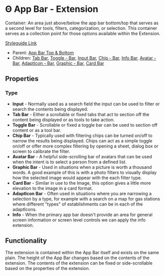 # Θ App Bar - Extension

Container: An area just above/below the app bar bottom/top that serves as a second level for tools, filters, categorization, or selection. This container serves as a collection point for those options available within the Extension.

[Styleguide Link](https://zpl.io/VOLqdEL)

* Parent: [App Bar Top & Bottom](./)
* Children: [Tab Bar](../tab-bar.md), [Toggle - Bar](../../overview/toggle/toggle-bar.md), [Input Bar](../input-bar.md), [Chip - Bar](../../overview/chip/chip-bar.md), [Info Bar](../info-bar.md), [Avatar - Bar](../../overview/avatar/avatar-bar.md), [AdaptIcon - Bar](../../overview/adapticon/adapticon-bar.md), [Graphic - Bar](../../overview/graphic/graphic-bar.md), [Card Bar](../card-view/card-bar.md)

## Properties

### Type

* **Input** - Normally used as a search field the input can be used to filter or search the contents being displayed.
* **Tab Bar** - Either a scrollable or fixed tabs that act to section off the content being displayed or as tools to take action.
* **Toggle Bar** - Scrollable or fixed a toggle bar can be used to section off content or as a tool bar.
* **Chip Bar** - Typically used with filtering chips can be turned on/off to narrow the results being displayed. Chips can act as a simple toggle on/off or offer more complex filtering by opening a sheet, dialog box or screen to calibrate the filter.
* **Avatar Bar** - A helpful side-scrolling bar of avatars that can be used when the intent is to select a person from a defined list.
* **Graphic Bar** - Used in situations when a picture is worth a thousand words. A good example of this is with a photo filters to visually display how the selected image would appear with the each filter type.
* **Card Bar** - Similar in use to the Image, this option gives a little more elevation to the image in a card format.
* **AdaptIcon Bar** - Often used in situations where you are narrowing a selection by a type, for example with a search on a map for gas stations where different "types" of establishments can be in each of the adaptIcons.
* **Info** - When the primary app bar doesn't provide an area for general screen information or screen level controls we can apply the info extension.

## Functionality

The extension is contained within the App Bar itself and exists on the same plain. The height of the App Bar changes based on the contents of the extension. The contents of the extension can be fixed or side-scrollable based on the properties of the extension.
